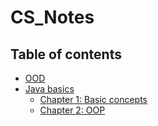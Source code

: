 # CS_Notes
## Table of contents
- [OOD](https://github.com/Cecilia-xu/CS_Notes/tree/master/OOD)
- [Java basics](https://github.com/Cecilia-xu/CS_Notes/blob/master/Java/Java_basics.md)
  - [Chapter 1: Basic concepts](https://github.com/Cecilia-xu/CS_Notes/blob/master/Java/Java_basics.md#chapter-1-basic-concepts)
  - [Chapter 2: OOP](https://github.com/Cecilia-xu/CS_Notes/blob/master/Java/Java_basics.md#chapter-2-object-oriented-programming-oop)
